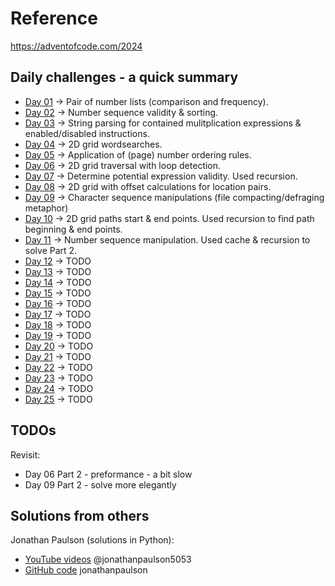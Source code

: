 # Reference

https://adventofcode.com/2024

## Daily challenges - a quick summary

* [Day 01]( https://adventofcode.com/2024/day/1 )  -> Pair of number lists (comparison and frequency).
* [Day 02]( https://adventofcode.com/2024/day/2 )  -> Number sequence validity & sorting.
* [Day 03]( https://adventofcode.com/2024/day/3 )  -> String parsing for contained mulitplication expressions & enabled/disabled instructions.
* [Day 04]( https://adventofcode.com/2024/day/4 )  -> 2D grid wordsearches.
* [Day 05]( https://adventofcode.com/2024/day/5 )  -> Application of (page) number ordering rules.
* [Day 06]( https://adventofcode.com/2024/day/6 )  -> 2D grid traversal with loop detection.
* [Day 07]( https://adventofcode.com/2024/day/7 )  -> Determine potential expression validity.  Used recursion.
* [Day 08]( https://adventofcode.com/2024/day/8 )  -> 2D grid with offset calculations for location pairs.
* [Day 09]( https://adventofcode.com/2024/day/9 )  -> Character sequence manipulations (file compacting/defraging metaphor)
* [Day 10]( https://adventofcode.com/2024/day/10 ) -> 2D grid paths start & end points.  Used recursion to find path beginning & end points.
* [Day 11]( https://adventofcode.com/2024/day/11 ) -> Number sequence manipulation.  Used cache & recursion to solve Part 2.
* [Day 12]( https://adventofcode.com/2024/day/12 ) -> TODO
* [Day 13]( https://adventofcode.com/2024/day/13 ) -> TODO
* [Day 14]( https://adventofcode.com/2024/day/14 ) -> TODO
* [Day 15]( https://adventofcode.com/2024/day/15 ) -> TODO
* [Day 16]( https://adventofcode.com/2024/day/16 ) -> TODO
* [Day 17]( https://adventofcode.com/2024/day/17 ) -> TODO
* [Day 18]( https://adventofcode.com/2024/day/18 ) -> TODO
* [Day 19]( https://adventofcode.com/2024/day/19 ) -> TODO
* [Day 20]( https://adventofcode.com/2024/day/20 ) -> TODO
* [Day 21]( https://adventofcode.com/2024/day/21 ) -> TODO
* [Day 22]( https://adventofcode.com/2024/day/22 ) -> TODO
* [Day 23]( https://adventofcode.com/2024/day/23 ) -> TODO
* [Day 24]( https://adventofcode.com/2024/day/24 ) -> TODO
* [Day 25]( https://adventofcode.com/2024/day/25 ) -> TODO


## TODOs

Revisit:

* Day 06 Part 2 - preformance - a bit slow
* Day 09 Part 2 - solve more elegantly



## Solutions from others

Jonathan Paulson (solutions in Python):
* [YouTube videos]( https://www.youtube.com/@jonathanpaulson5053/videos ) @jonathanpaulson5053 
* [GitHub code]( https://github.com/jonathanpaulson/AdventOfCode/blob/master/2024 ) jonathanpaulson